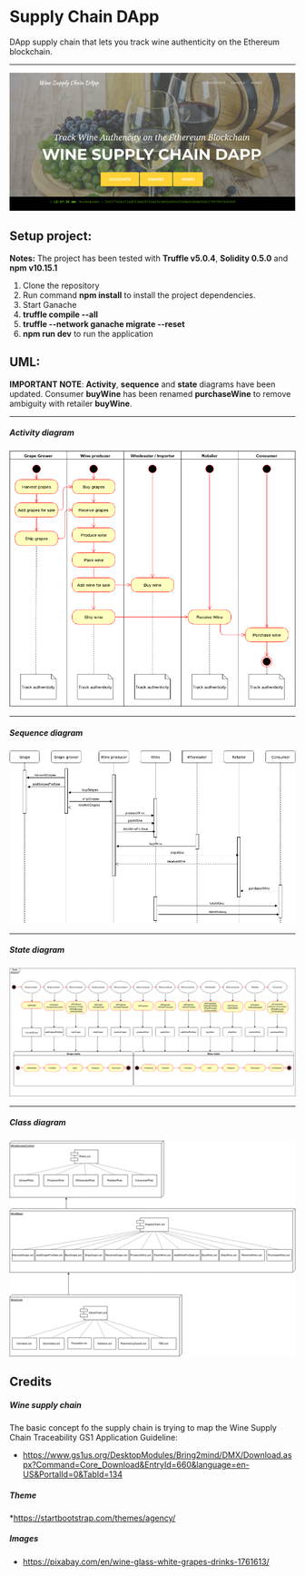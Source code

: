 # Supply Chain DApp
DApp supply chain that lets you track wine authenticity on the Ethereum blockchain.<hr />
![DApp screenshot](src/img/wineDApp.jpg?raw=true "Wine Supply Chain DApp")
## Setup project:
__Notes:__ The project has been tested with __Truffle v5.0.4__, __Solidity 0.5.0__ and __npm v10.15.1__
1. Clone the repository
2. Run command __npm install__ to install the project dependencies.
3. Start Ganache
4. __truffle compile --all__
4. __truffle --network ganache migrate --reset__
3. __npm run dev__ to run the application

## UML:
__IMPORTANT NOTE__: __Activity__, __sequence__ and __state__ diagrams have been updated.
Consumer __buyWine__ has been renamed __purchaseWine__ to remove ambiguity with retailer __buyWine__.

---
##### Activity diagram
![Activity diagram](UML/ACTIVITY.png?raw=true "Activity")

---
##### Sequence diagram
![Sequence diagram](UML/SEQUENCE.png?raw=true "Sequence")

---
##### State diagram
![State diagram](UML/STATE.png?raw=true "State")

---
##### Class diagram
![Class diagram](UML/CLASS.png?raw=true "Class")

## Credits
##### Wine supply chain
The basic concept fo the supply chain is trying to map the Wine Supply Chain Traceability GS1 Application Guideline:
* https://www.gs1us.org/DesktopModules/Bring2mind/DMX/Download.aspx?Command=Core_Download&EntryId=660&language=en-US&PortalId=0&TabId=134
##### Theme
*https://startbootstrap.com/themes/agency/
##### Images
* https://pixabay.com/en/wine-glass-white-grapes-drinks-1761613/